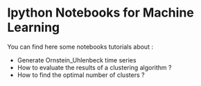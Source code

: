 Ipython Notebooks for Machine Learning
=================

You can find here some notebooks tutorials about :
- Generate Ornstein_Uhlenbeck time series
- How to evaluate the results of a clustering algorithm ?
- How to find the optimal number of clusters ?
